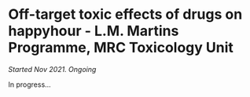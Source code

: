# Off-target toxic effects of drugs on happyhour - L.M. Martins Programme, MRC Toxicology Unit
_Started Nov 2021. Ongoing_

In progress...
